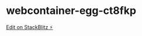 # webcontainer-egg-ct8fkp

[Edit on StackBlitz ⚡️](https://stackblitz.com/edit/webcontainer-egg-ct8fkp)